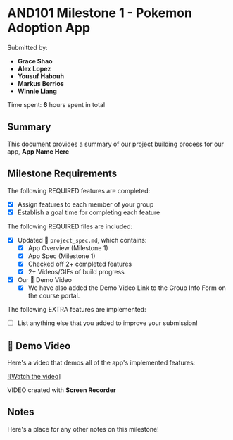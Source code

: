 <!-- (This is a comment) INSTRUCTIONS: Go through this page and fill out any **bolded** entries with their correct values.-->

# AND101 Milestone 1 - **Pokemon Adoption App**

Submitted by:
- **Grace Shao**
- **Alex Lopez**
- **Yousuf Habouh**
- **Markus Berrios**
- **Winnie Liang**

Time spent: **6** hours spent in total

## Summary

This document provides a summary of our project building process for our app, **App Name Here**

## Milestone Requirements

<!-- Please be sure to change the [ ] to [x] for any features you completed.  If a feature is not checked [x], you might miss the points for that item! -->

The following REQUIRED features are completed:

- [x] Assign features to each member of your group
- [x] Establish a goal time for completing each feature

The following REQUIRED files are included:

- [x] Updated 📄 `project_spec.md`, which contains:
  - [X] App Overview (Milestone 1)
  - [X] App Spec (Milestone 1)
  - [x] Checked off 2+ completed features
  - [x] 2+ Videos/GIFs of build progress

- [x] Our 🎥 Demo Video
  - [x] We have also added the Demo Video Link to the Group Info Form on the course portal.

The following EXTRA features are implemented:

- [ ] List anything else that you added to improve your submission!

## 🎥 Demo Video

Here's a video that demos all of the app's implemented features:

[![Watch the video]](https://youtu.be/j6nDm-x07uM)

VIDEO created with **Screen Recorder**

## Notes

Here's a place for any other notes on this milestone!
